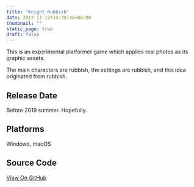 ```yaml
---
title: "Knight Rubbish"
date: 2017-11-12T15:38:45+08:00
thumbnail: ""
static_page: true
draft: false
---
```

This is an experimental platformer game which applies real photos as its graphic assets.

The main characters are rubbish, the settings are rubbish, and this idea originated from rubbish.

## Release Date
Before 2019 summer. Hopefully.

## Platforms
Windows, macOS

## Source Code
[View On GitHub](https://github.com/casd82/Knights-Rubbish)